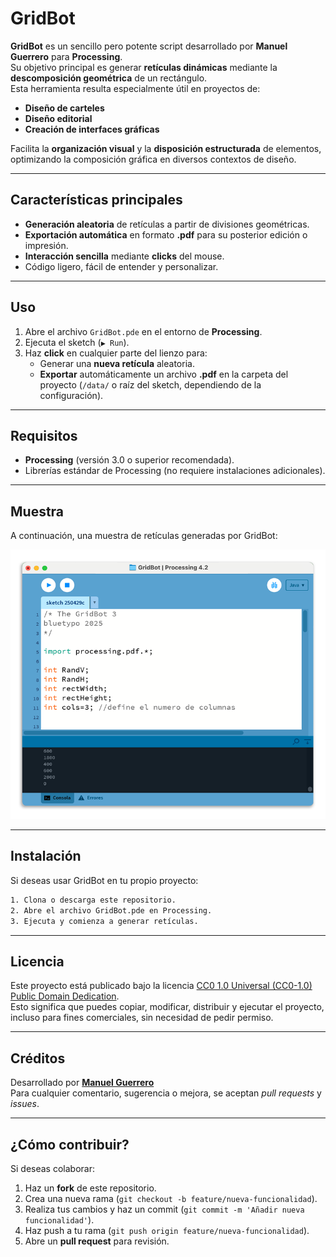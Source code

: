 # GridBot

**GridBot** es un sencillo pero potente script desarrollado por **Manuel Guerrero** para **Processing**.  
Su objetivo principal es generar **retículas dinámicas** mediante la **descomposición geométrica** de un rectángulo.  
Esta herramienta resulta especialmente útil en proyectos de:

- **Diseño de carteles**
- **Diseño editorial**
- **Creación de interfaces gráficas**

Facilita la **organización visual** y la **disposición estructurada** de elementos, optimizando la composición gráfica en diversos contextos de diseño.

---

## Características principales

- **Generación aleatoria** de retículas a partir de divisiones geométricas.
- **Exportación automática** en formato **.pdf** para su posterior edición o impresión.
- **Interacción sencilla** mediante **clicks** del mouse.
- Código ligero, fácil de entender y personalizar.

---

## Uso

1. Abre el archivo `GridBot.pde` en el entorno de **Processing**.
2. Ejecuta el sketch (`▶️ Run`).
3. Haz **click** en cualquier parte del lienzo para:
   - Generar una **nueva retícula** aleatoria.
   - **Exportar** automáticamente un archivo **.pdf** en la carpeta del proyecto (`/data/` o raíz del sketch, dependiendo de la configuración).

---

## Requisitos

- **Processing** (versión 3.0 o superior recomendada).
- Librerías estándar de Processing (no requiere instalaciones adicionales).

---

## Muestra

A continuación, una muestra de retículas generadas por GridBot:

![Vista previa de GridBot](assets/gridbot001.png)

---

## Instalación

Si deseas usar GridBot en tu propio proyecto:

```bash
1. Clona o descarga este repositorio.
2. Abre el archivo GridBot.pde en Processing.
3. Ejecuta y comienza a generar retículas.
```

---

## Licencia

Este proyecto está publicado bajo la licencia [CC0 1.0 Universal (CC0-1.0) Public Domain Dedication](LICENSE).  
Esto significa que puedes copiar, modificar, distribuir y ejecutar el proyecto, incluso para fines comerciales, sin necesidad de pedir permiso.

---

## Créditos

Desarrollado por [**Manuel Guerrero**](https://github.com/bluetypo)  
Para cualquier comentario, sugerencia o mejora, se aceptan *pull requests* y *issues*.

---

## ¿Cómo contribuir?

Si deseas colaborar:

1. Haz un **fork** de este repositorio.
2. Crea una nueva rama (`git checkout -b feature/nueva-funcionalidad`).
3. Realiza tus cambios y haz un commit (`git commit -m 'Añadir nueva funcionalidad'`).
4. Haz push a tu rama (`git push origin feature/nueva-funcionalidad`).
5. Abre un **pull request** para revisión.
